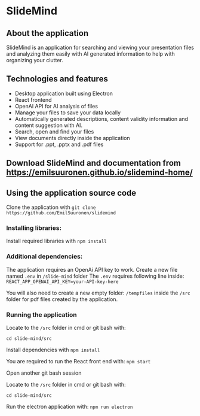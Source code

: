 # SlideMind

## About the application

SlideMind is an application for searching and viewing your presentation files and analyzing them easily with AI generated information to help with organizing your clutter.

## Technologies and features
- Desktop application built using Electron
- React frontend
- OpenAI API for AI analysis of files
- Manage your files to save your data locally
- Automatically generated descriptions, content validity information and content suggestion with AI.
- Search, open and find your files
- View documents directly inside the application
- Support for .ppt, .pptx and .pdf files

## Download SlideMind and documentation from https://emilsuuronen.github.io/slidemind-home/

## Using the application source code

Clone the application with `git clone https://github.com/EmilSuuronen/slidemind`

### Installing libraries:

Install required libraries with `npm install`

### Additional dependencies:

The application requires an OpenAi API key to work.
Create a new file named `.env` in `/slide-mind` folder
The `.env` requires following line inside:
`REACT_APP_OPENAI_API_KEY=your-API-key-here`

You will also need to create a new empty folder: `/tempfiles` inside the `/src` folder for pdf files created by the application.

### Running the application

Locate to the `/src` folder in cmd or git bash with:

`cd slide-mind/src`

Install dependencies with
`npm install`

You are required to run the React front end with:
`npm start`

Open another git bash session

Locate to the `/src` folder in cmd or git bash with:

`cd slide-mind/src`

Run the electron application with:
`npm run electron`
